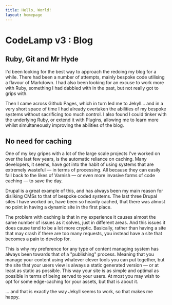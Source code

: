 ```yaml
---
title: Hello, World!
layout: homepage
---
```


# CodeLamp v3 : Blog

## Ruby, Git and Mr Hyde

I'd been looking for the best way to approach the redoing my blog for a while. There had been a number of attempts, mainly bespoke code utilising a flavour of Markdown. I had also been looking for an excuse to work more with Ruby, something I had dabbled with in the past, but not really got to grips with.

Then I came across Github Pages, which in turn led me to Jekyll... and in a very short space of time I had already overtaken the abilities of my bespoke systems without sacrificing too much control. I also found I could tinker with the underlying Ruby, or extend it with Plugins, allowing me to learn more whilst simultaneously improving the abilities of the blog.

## No need for caching

One of my key gripes with a lot of the large scale projects I've worked on over the last few years, is the automatic reliance on caching. Many developers, it seems, have got into the habit of using systems that are extremely wasteful — in terms of processing. All because they can easily fall back to the likes of Varnish — or even more invasive forms of code caching — to save the day.

Drupal is a great example of this, and has always been my main reason for disliking CMSs to that of bespoke coded systems. The last three Drupal sites I have worked on, have been so heavily cached, that there was almost no point in having a dynamic site in the first place.

The problem with caching is that in my experience it causes almost the same number of issues as it solves, just in different areas. And this issues it does cause tend to be a lot more cryptic. Basically, rather than having a site that may crash if there are too many requests, you instead have a site that becomes a pain to develop for.

This is why my preference for any type of content managing system has always been towards that of a "publishing" process. Meaning that you manage your content using whatever clever tools you can put together, but the site that your users view is always a static generated version — or at least as static as possible. This way your site is as simple and optimal as possible in terms of being served to your users. At most you may wish to opt for some edge-caching for your assets, but that is about it.

... and that is exactly the way Jekyll seems to work, so that makes me happy.